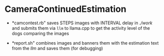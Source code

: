 # CameraContinuedEstimation

* *camcontest.rb" saves STEPS images with INTERVAL delay in *./work*
  and submits them via `llm` to llama.cpp to get the activity level of
  the dogs comparing the images
  
* *report.sh" combines images and banners them with the estimation
  text from the *llm* and saves them (for debugging)
